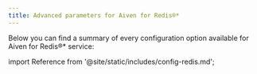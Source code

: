 ```yaml
---
title: Advanced parameters for Aiven for Redis®*
---
```


Below you can find a summary of every configuration option available for
Aiven for Redis®\* service:

import Reference from '@site/static/includes/config-redis.md';

<Reference />
